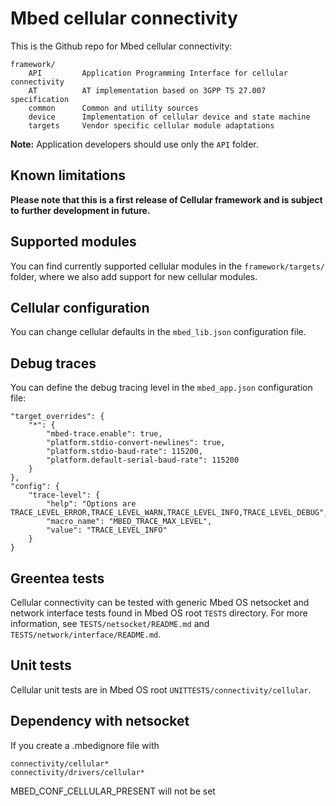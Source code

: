 # Mbed cellular connectivity

This is the Github repo for Mbed cellular connectivity:

    framework/
        API         Application Programming Interface for cellular connectivity
        AT          AT implementation based on 3GPP TS 27.007 specification
        common      Common and utility sources
        device      Implementation of cellular device and state machine
        targets     Vendor specific cellular module adaptations

**Note:** Application developers should use only the `API` folder.

## Known limitations

**Please note that this is a first release of Cellular framework and is subject to further development in future.**

## Supported modules

You can find currently supported cellular modules in the `framework/targets/` folder, where we also add support for new cellular modules.

## Cellular configuration

You can change cellular defaults in the `mbed_lib.json` configuration file.

## Debug traces

You can define the debug tracing level in the `mbed_app.json` configuration file:

```
"target_overrides": {
    "*": {
        "mbed-trace.enable": true,
        "platform.stdio-convert-newlines": true,
        "platform.stdio-baud-rate": 115200,
        "platform.default-serial-baud-rate": 115200
    }
},
"config": {
    "trace-level": {
        "help": "Options are TRACE_LEVEL_ERROR,TRACE_LEVEL_WARN,TRACE_LEVEL_INFO,TRACE_LEVEL_DEBUG",
        "macro_name": "MBED_TRACE_MAX_LEVEL",
        "value": "TRACE_LEVEL_INFO"
    }
}
```

## Greentea tests

Cellular connectivity can be tested with generic Mbed OS netsocket and network interface tests found in Mbed OS root `TESTS` directory. For more information, see `TESTS/netsocket/README.md` and `TESTS/network/interface/README.md`.

## Unit tests

Cellular unit tests are in Mbed OS root `UNITTESTS/connectivity/cellular`.

## Dependency with netsocket

If you create a .mbedignore file with
```
connectivity/cellular*
connectivity/drivers/cellular*
```

MBED_CONF_CELLULAR_PRESENT will not be set
